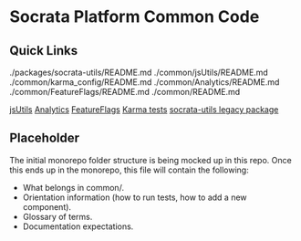 # Socrata Platform Common Code

## Quick Links

./packages/socrata-utils/README.md
./common/jsUtils/README.md
./common/karma_config/README.md
./common/Analytics/README.md
./common/FeatureFlags/README.md
./common/README.md

[jsUtils](https://github.com/socrata/frontend/blob/master/common/jsUtils/README.md)
[Analytics](https://github.com/socrata/frontend/blob/master/common/Analytics/README.md)
[FeatureFlags](https://github.com/socrata/frontend/blob/master/common/FeatureFlags/README.md)
[Karma tests](https://github.com/socrata/frontend/blob/master/common/karma_config/README.md)
[socrata-utils legacy package](https://github.com/socrata/frontend/blob/master/packages/socrata-utils/README.md)

## Placeholder
The initial monorepo folder structure is being mocked up in this repo. Once this ends up in the monorepo,
this file will contain the following:

 * What belongs in common/.
 * Orientation information (how to run tests, how to add a new component).
 * Glossary of terms.
 * Documentation expectations.

